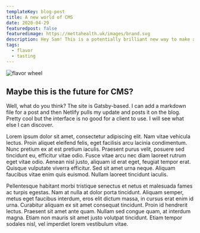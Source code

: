 ```yaml
---
templateKey: blog-post
title: A new world of CMS
date: 2020-04-29
featuredpost: false
featuredimage: https://mettahealth.uk/images/brand.svg
description: Hey Sam! This is a potentially brilliant new way to make a CMS driven site that also has static pages for super-fast delivery of content.
tags:
  - flavor
  - tasting
---
```

![flavor wheel](/img/flavor_wheel.jpg)

## Maybe this is the future for CMS?

Well, what do you think? The site is Gatsby-based. I can add a markdown file for a post and then Netlify pulls my update and posts it on the blog. Pretty cool but the interface is no good for a client to use. I will see what else I can discover.

Lorem ipsum dolor sit amet, consectetur adipiscing elit. Nam vitae vehicula lectus. Proin aliquet eleifend felis, eget facilisis arcu lacinia condimentum. Nunc pretium ex at est pretium iaculis. Praesent purus velit, posuere sed tincidunt eu, efficitur vitae odio. Fusce vitae arcu nec diam laoreet rutrum eget vitae odio. Aenean nisl justo, aliquam id erat eget, feugiat tempor erat. Quisque vulputate viverra efficitur. Sed sit amet urna neque. Aliquam faucibus vitae enim quis euismod. Nullam laoreet tincidunt iaculis.

Pellentesque habitant morbi tristique senectus et netus et malesuada fames ac turpis egestas. Nam at nulla at dolor porta tincidunt. Aliquam semper, metus eget faucibus interdum, eros elit dictum massa, in cursus erat enim id urna. Curabitur aliquam ex sit amet consequat tincidunt. Proin id hendrerit lectus. Praesent sit amet ante quam. Nullam sed congue quam, at interdum magna. Etiam non mauris sit amet justo volutpat tincidunt. Etiam tempor sodales nisl, vel imperdiet lorem vestibulum vitae.
